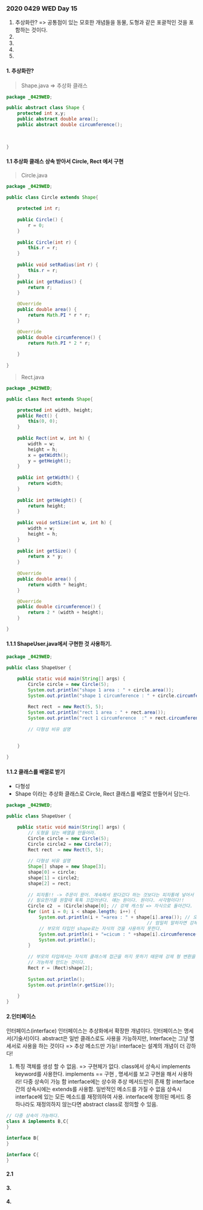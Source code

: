 ### 2020 0429 WED Day 15
1. 추상화란? => 공통점이 있는 모호한 개념들을 동물, 도형과 같은 포괄적인 것을 포함하는 것이다.
2.
3.
4.
5.

#### 1. 추상화란?

> Shape.java => 추상화 클래스
```java
package _0429WED;

public abstract class Shape {
	protected int x,y;
	public abstract double area();
	public abstract double circumference();
	
	

}
```
#### 1.1 추상화 클래스 상속 받아서 Circle, Rect 에서 구현

> Circle.java
```java
package _0429WED;

public class Circle extends Shape{
	
	protected int r;
	
	public Circle() {
		r = 0;
	}
	
	public Circle(int r) {
		this.r = r;
	}
	
	public void setRadius(int r) {
		this.r = r;
	}
	public int getRadius() {
		return r;
	}

	@Override
	public double area() {
		return Math.PI * r * r;
	}

	@Override
	public double circumference() {
		return Math.PI * 2 * r;
		
	}
	
}
```

> Rect.java
```java
package _0429WED;

public class Rect extends Shape{

	protected int width, height;
	public Rect() {
		this(0, 0);
	}
	
	public Rect(int w, int h) {
		width = w;
		height = h;
		x = getWidth();
		y = getHeight();
	}
	
	public int getWidth() {
		return width;
	}
	
	public int getHeight() {
		return height;
	}
	
	public void setSize(int w, int h) {
		width = w;
		height = h;
	}
	
	public int getSize() {
		return x * y;
	}
	
	@Override
	public double area() {
		return width * height;
	}

	@Override
	public double circumference() {
		return 2 * (width + height);
	}

}
```

#### 1.1.1 ShapeUser.java에서 구현한 것 사용하기.
```java
package _0429WED;

public class ShapeUser {

	public static void main(String[] args) {
		Circle circle = new Circle(5);
		System.out.println("shape 1 area : " + circle.area());
		System.out.println("shape 1 circumference : " + circle.circumference());
		
		Rect rect  = new Rect(5, 5);
		System.out.println("rect 1 area : " + rect.area());
		System.out.println("rect 1 circumference  :" + rect.circumference());
		
		// 다형성 비유 설명
		
		
	}

}
```
#### 1.1.2 클래스를 배열로 받기
* 다형성
* Shape 이라는 추상화 클래스로 Circle, Rect 클래스를 배열로 만들어서 담는다.
```java
package _0429WED;

public class ShapeUser {

	public static void main(String[] args) {
		// 도형을 담는 배열을 만들어라.
		Circle circle = new Circle(5);
		Circle circle2 = new Circle(7);
		Rect rect  = new Rect(5, 5);
		
		// 다형성 비유 설명
		Shape[] shape = new Shape[3];
		shape[0] = circle;
		shape[1] = circle2;
		shape[2] = rect;
		
		// 피자통!! -> 주문이 왔어. 계속해서 왔다갔다 하는 것보다는 피자통에 넣어서 한 번에 가져다 주는 것이 좋다.
		// 필요한거를 원할때 툭툭 끄집어낸다. 얘는 원이다. 원이다. 사각형이다!! 
		Circle c2  = (Circle)shape[0]; // 강제 캐스팅 => 자식으로 돌아간다. 
		for (int i = 0; i < shape.length; i++) {
		    System.out.println(i + "=area : " + shape[i].area()); // 오버라이드 메소드라서 가능하다 
		    										// 엄밀히 말하자면 강제 캐스팅을 해줘야한다.
		    // 부모의 타입인 shape로는 자식의 것을 사용하지 못한다.
		    System.out.println(i + "=cicum : " +shape[i].circumference());
		    System.out.println();
		}
		
		// 부모의 타입에서는 자식의 클래스에 접근을 하지 못하기 때문에 강제 형 변환을 해서 오버라이딩 한 메소드말고도 모두 다 접근을
		// 가능하게 만드는 것이다.
		Rect r = (Rect)shape[2];
		
		System.out.println();
		System.out.println(r.getSize());
		
	}
}
```

#### 2.인터페이스
인터페이스(interface) 
인터페이스는 추상화에서 확장한 개념이다.
인터페이스는 명세서(기술서)이다. 
abstract은 일반 클래스로도 사용을 가능하지만, Interface는 그냥 명세서로 사용을 하는 것이다 => 추상 메소드만 가능!
interface는 설계의 개념이 더 강하다!

1. 특징
객체를 생성 할 수 없음. => 구현체가 없다.
class에서 상속시 implements keyword를 사용한다.
implements == 구현 , 명세서를 보고 구현을 해서 사용하라!
다중 상속이 가능 함
interface에는 상수와 추상 메서드만이 존재 함
interface 간의 상속시에는 extends를 사용함.
일반적인 메소드를 가질 수 없음
상속시 interface에 있는 모든 메소드를 재정의하여 사용.
interface에 정의된 메서드 중 하나라도 재정의하지 않는다면 abstract class로 정의할 수 있음.

```java
// 다중 상속이 가능하다.
class A implements B,C{	
}

interface B{
}

interface C{
}
```

#### 2.1 


#### 3.

#### 4. 



